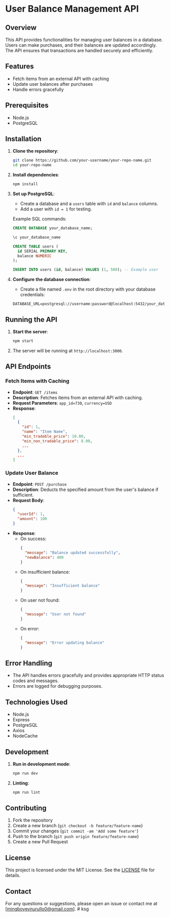 # User Balance Management API

## Overview

This API provides functionalities for managing user balances in a database. Users can make purchases, and their balances are updated accordingly. The API ensures that transactions are handled securely and efficiently.

## Features

- Fetch items from an external API with caching
- Update user balances after purchases
- Handle errors gracefully

## Prerequisites

- Node.js
- PostgreSQL

## Installation

1. **Clone the repository**:

   ```bash
   git clone https://github.com/your-username/your-repo-name.git
   cd your-repo-name
   ```

2. **Install dependencies**:

   ```bash
   npm install
   ```

3. **Set up PostgreSQL**:

   - Create a database and a `users` table with `id` and `balance` columns.
   - Add a user with `id = 1` for testing.

   Example SQL commands:

   ```sql
   CREATE DATABASE your_database_name;

   \c your_database_name

   CREATE TABLE users (
     id SERIAL PRIMARY KEY,
     balance NUMERIC
   );

   INSERT INTO users (id, balance) VALUES (1, 500); -- Example user
   ```

4. **Configure the database connection**:
   - Create a file named `.env` in the root directory with your database credentials:
   ```
   DATABASE_URL=postgresql://username:password@localhost:5432/your_database_name
   ```

## Running the API

1. **Start the server**:

   ```bash
   npm start
   ```

2. The server will be running at `http://localhost:3000`.

## API Endpoints

### Fetch Items with Caching

- **Endpoint**: `GET /items`
- **Description**: Fetches items from an external API with caching.
- **Request Parameters**: `app_id=730`, `currency=USD`
- **Response**:
  ```json
  [
    {
      "id": 1,
      "name": "Item Name",
      "min_tradable_price": 10.00,
      "min_non_tradable_price": 8.00,
      ...
    },
    ...
  ]
  ```

### Update User Balance

- **Endpoint**: `POST /purchase`
- **Description**: Deducts the specified amount from the user's balance if sufficient.
- **Request Body**:
  ```json
  {
    "userId": 1,
    "amount": 100
  }
  ```
- **Response**:
  - On success:
    ```json
    {
      "message": "Balance updated successfully",
      "newBalance": 400
    }
    ```
  - On insufficient balance:
    ```json
    {
      "message": "Insufficient balance"
    }
    ```
  - On user not found:
    ```json
    {
      "message": "User not found"
    }
    ```
  - On error:
    ```json
    {
      "message": "Error updating balance"
    }
    ```

## Error Handling

- The API handles errors gracefully and provides appropriate HTTP status codes and messages.
- Errors are logged for debugging purposes.

## Technologies Used

- Node.js
- Express
- PostgreSQL
- Axios
- NodeCache

## Development

1. **Run in development mode**:

   ```bash
   npm run dev
   ```

2. **Linting**:
   ```bash
   npm run lint
   ```

## Contributing

1. Fork the repository
2. Create a new branch (`git checkout -b feature/feature-name`)
3. Commit your changes (`git commit -am 'Add some feature'`)
4. Push to the branch (`git push origin feature/feature-name`)
5. Create a new Pull Request

## License

This project is licensed under the MIT License. See the [LICENSE](LICENSE) file for details.

## Contact

For any questions or suggestions, please open an issue or contact me at [mingboyevnurullo0@gmail.com].
#   k s g 
 
 
